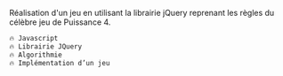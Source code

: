 
Réalisation d'un jeu en utilisant la librairie jQuery reprenant les règles du célèbre jeu de Puissance 4.


```php
🔥 Javascript
🔥 Librairie JQuery
🔥 Algorithmie
🔥 Implémentation d’un jeu

